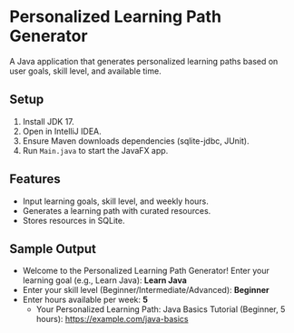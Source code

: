 # Personalized Learning Path Generator
A Java application that generates personalized learning paths based on user goals, skill level, and available time.

## Setup
1. Install JDK 17[](https://www.oracle.com/java/technologies/javase/jdk17-archive-downloads.html).
2. Open in IntelliJ IDEA.
3. Ensure Maven downloads dependencies (sqlite-jdbc, JUnit).
4. Run `Main.java` to start the JavaFX app.

## Features
- Input learning goals, skill level, and weekly hours.
- Generates a learning path with curated resources.
- Stores resources in SQLite.

## Sample Output
- Welcome to the Personalized Learning Path Generator! Enter your learning goal (e.g., Learn Java): **Learn Java**
- Enter your skill level (Beginner/Intermediate/Advanced): **Beginner**
- Enter hours available per week: **5**
  - Your Personalized Learning Path:
  Java Basics Tutorial (Beginner, 5 hours): https://example.com/java-basics